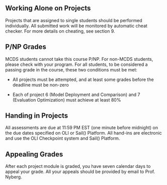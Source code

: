 ## Working Alone on Projects

Projects that are assigned to single students should be performed individually. All submitted work will be monitored by automatic cheat checker. For more details on cheating, see section 9.

## P/NP Grades
MCDS students cannot take this course P/NP. For non-MCDS students, please check with your program. For all students, to be considered a passing grade in the course, these two conditions must be met:

- All projects must be attempted, and at least some grades before the deadline must be non-zero

- Each of project 6 (Model Deployment and Comparison) and 7 (Evaluation Optimization) must achieve at least 80%

## Handing in Projects
All assessments are due at 11:59 PM EST (one minute before midnight) on the due dates specified on OLI or Sail() Platform. All hand-ins are electronic and use the OLI Checkpoint system and Sail() Platform. 

## Appealing Grades
After each project module is graded, you have seven calendar days to appeal your grade. All your appeals should be provided by email to Prof. Nyberg.